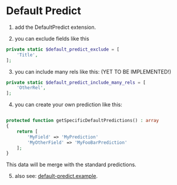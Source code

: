 Default Predict
===============================================


1. add the DefaultPredict extension.

2. you can exclude fields like this 

```php
private static $default_predict_exclude = [
    'Title',
];
```

3. you can include many rels like this: (YET TO BE IMPLEMENTED!)

```php
private static $default_predict_include_many_rels = [
    'OtherRel',
];
```

4. you can create your own prediction like this:

```php

protected function getSpecificDefaultPredictions() : array
{
    return [
        'MyField' => 'MyPrediction'
        'MyOtherField' => 'MyFooBarPrediction'
    ];
}

```
This data will be merge with the standard predictions.


5. also see: [default-predict.example](../../_config/default-predict.example). 
